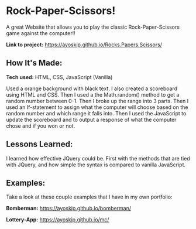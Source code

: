 # Rock-Paper-Scissors!
A great Website that allows you to play the classic Rock-Paper-Scissors game against the computer!!

**Link to project:** https://ayoskip.github.io/Rocks.Papers.Scissors/

## How It's Made:

**Tech used:** HTML, CSS, JavaScript (Vanilla)

Used a orange background with black text. I also created a scoreboard using HTML and CSS. Then I used a the Math.random() method to get a random number between 0-1. Then I broke up the range into 3 parts. Then I used an If-statement to assign what the computer will choose based on the random number and which range it falls into. Then I used the JavaScript to update the scoreboard and to output a response of what the computer chose and if you won or not.

## Lessons Learned:

I learned how effective JQuery could be. First with the methods that are tied with JQuery, and how simple the syntax is compared to vanilla JavaScript.

## Examples:
Take a look at these couple examples that I have in my own portfolio:

**Bomberman:** https://ayoskip.github.io/bomberman/

**Lottery-App:** https://ayoskip.github.io/mc/  
